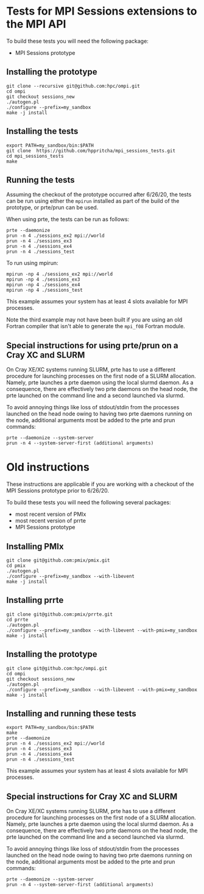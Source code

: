 # Tests for MPI Sessions extensions to the MPI API

To build these tests you will need the following package:

- MPI Sessions prototype

## Installing the prototype

```
git clone --recursive git@github.com:hpc/ompi.git
cd ompi
git checkout sessions_new
./autogen.pl
./configure --prefix=my_sandbox 
make -j install
```

## Installing the tests

```
export PATH=my_sandbox/bin:$PATH
git clone  https://github.com/hppritcha/mpi_sessions_tests.git
cd mpi_sessions_tests
make
```

## Running the tests

Assuming the checkout of the prototype occurred after 6/26/20, the tests can
be run using either the ```mpirun``` installed as part of the build of the
prototype, or prte/prun can be used.

When using prte, the tests can be run as follows:

```
prte --daemonize
prun -n 4 ./sessions_ex2 mpi://world
prun -n 4 ./sessions_ex3
prun -n 4 ./sessions_ex4
prun -n 4 ./sessions_test
```

To run using mpirun:

```
mpirun -np 4 ./sessions_ex2 mpi://world
mpirun -np 4 ./sessions_ex3
mpirun -np 4 ./sessions_ex4
mpirun -np 4 ./sessions_test
```

This example assumes your system has at least 4 slots available for MPI processes.

Note the third example may not have been built if you are using an old Fortran compiler 
that isn't able to generate the ```mpi_f08``` Fortran module.

## Special instructions for using prte/prun on a Cray XC and SLURM

On Cray XE/XC systems running SLURM, prte has to use a different procedure for launching
processes on the first node of a SLURM allocation.  Namely, prte launches a prte daemon
using the local slurmd daemon.  As a consequence, there are effectively two prte daemons
on the head node, the prte launched on the command line and a second launched via slurmd.

To avoid annoying things like loss of stdout/stdin from the processes launched on the head
node owing to having two prte daemons running on the node, additional arguments most be added to the prte and prun commands:

```
prte --daemonize --system-server
prun -n 4 --system-server-first (additional arguments)
```


# Old instructions

These instructions are applicable if you are working with a checkout
of the MPI Sessions prototype prior to 6/26/20.

To build these tests you will need the following several packages:

- most recent version of PMIx
- most recent version of prrte
- MPI Sessions prototype

## Installing PMIx

```
git clone git@github.com:pmix/pmix.git
cd pmix
./autogen.pl
./configure --prefix=my_sandbox --with-libevent
make -j install
```

## Installing prrte

```
git clone git@github.com:pmix/prrte.git
cd prrte
./autogen.pl
./configure --prefix=my_sandbox --with-libevent --with-pmix=my_sandbox
make -j install
```

## Installing the prototype

```
git clone git@github.com:hpc/ompi.git
cd ompi
git checkout sessions_new
./autogen.pl
./configure --prefix=my_sandbox --with-libevent --with-pmix=my_sandbox
make -j install
```

## Installing and running these tests

```
export PATH=my_sandbox/bin:$PATH
make
prte --daemonize
prun -n 4 ./sessions_ex2 mpi://world
prun -n 4 ./sessions_ex3
prun -n 4 ./sessions_ex4
prun -n 4 ./sessions_test
```
This example assumes your system has at least 4 slots available for MPI processes.

## Special instructions for Cray XC and SLURM

On Cray XE/XC systems running SLURM, prte has to use a different procedure for launching
processes on the first node of a SLURM allocation.  Namely, prte launches a prte daemon
using the local slurmd daemon.  As a consequence, there are effectively two prte daemons
on the head node, the prte launched on the command line and a second launched via slurmd.

To avoid annoying things like loss of stdout/stdin from the processes launched on the head
node owing to having two prte daemons running on the node, additional arguments most be added to the prte and prun commands:

```
prte --daemonize --system-server
prun -n 4 --system-server-first (additional arguments)
```


